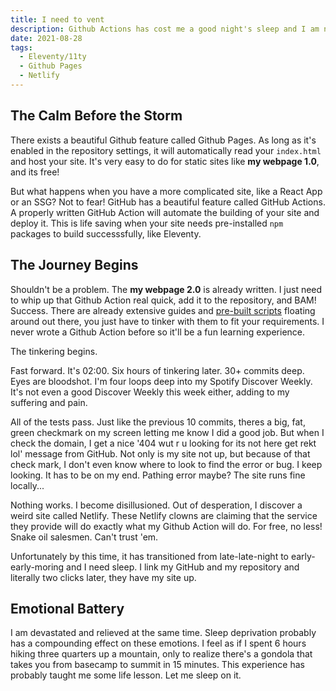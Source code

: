 ```yaml
---
title: I need to vent
description: Github Actions has cost me a good night's sleep and I am not happy.
date: 2021-08-28
tags:
  - Eleventy/11ty
  - Github Pages
  - Netlify
---
```


## The Calm Before the Storm

There exists a beautiful Github feature called Github Pages. As long as it's enabled in the repository settings, it will automatically read your `index.html` and host your site. It's very easy to do for static sites like <b>my webpage 1.0</b>, and its free! 

But what happens when you have a more complicated site, like a React App or an SSG? Not to fear! GitHub has a beautiful feature called GitHub Actions. A properly written GitHub Action will automate the building of your site and deploy it. This is life saving when your site needs pre-installed `npm` packages to build successsfully, like Eleventy.

## The Journey Begins

Shouldn't be a problem. The <b>my webpage 2.0</b> is already written. I just need to whip up that Github Action real quick, add it to the repository, and BAM! Success. There are already extensive guides and [pre-built scripts](https://github.com/peaceiris/actions-gh-pages) floating around out there, you just have to tinker with them to fit your requirements. I never wrote a Github Action before so it'll be a fun learning experience.

The tinkering begins. 

Fast forward. It's 02:00. Six hours of tinkering later. 30+ commits deep. Eyes are bloodshot. I'm four loops deep into my Spotify Discover Weekly. It's not even a good Discover Weekly this week either, adding to my suffering and pain. 

All of the tests pass. Just like the previous 10 commits, theres a big, fat, green checkmark on my screen letting me know I did a good job. But when I check the domain, I get a nice '404 wut r u looking for its not here get rekt lol' message from GitHub. Not only is my site not up, but because of that check mark, I don't even know where to look to find the error or bug. I keep looking. It has to be on my end. Pathing error maybe? The site runs fine locally...

Nothing works. I become disillusioned. Out of desperation, I discover a weird site called Netlify. These Netlify clowns are claiming that the service they provide will do exactly what my Github Action will do. For free, no less! Snake oil salesmen. Can't trust 'em.

Unfortunately by this time, it has transitioned from late-late-night to early-early-moring and I need sleep. I link my GitHub and my repository and literally two clicks later, they have my site up. 

## Emotional Battery

I am devastated and relieved at the same time. Sleep deprivation probably has a compounding effect on these emotions. I feel as if I spent 6 hours hiking three quarters up a mountain, only to realize there's a gondola that takes you from basecamp to summit in 15 minutes. This experience has probably taught me some life lesson. Let me sleep on it.




